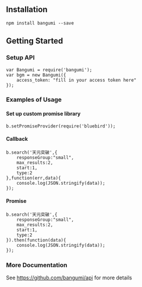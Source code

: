 Installation
-----------------------
	npm install bangumi --save


Getting Started
-----------------------

### Setup API
	var Bangumi = require('bangumi');
	var bgm = new Bangumi({
        access_token: "fill in your access token here"
	});


### Examples of Usage

#### Set up custom promise library
    b.setPromiseProvider(require('bluebird'));

#### Callback
	b.search('天元突破',{
		responseGroup:"small",
		max_results:2,
		start:1,
		type:2
	},function(err,data){
		console.log(JSON.stringify(data));
	});

#### Promise
	b.search('天元突破',{
		responseGroup:"small",
		max_results:2,
		start:1,
		type:2
	}).then(function(data){
		console.log(JSON.stringify(data));
	});

### More Documentation
See https://github.com/bangumi/api for more details
